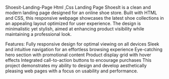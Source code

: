  Shoesit-Landing-Page
Html ,Css Landing Page 
ShoesIt is a clean and modern landing page designed for an online shoe store. Built with HTML and CSS, this responsive webpage showcases the latest shoe collections in an appealing layout optimized for user experience. The design is minimalistic yet stylish, aimed at enhancing product visibility while maintaining a professional look.

Features:
Fully responsive design for optimal viewing on all devices
Sleek and intuitive navigation for an effortless browsing experience
Eye-catching hero section with promotional content
Product display grid with hover effects
Integrated call-to-action buttons to encourage purchases
This project demonstrates my ability to design and develop aesthetically pleasing web pages with a focus on usability and performance.

